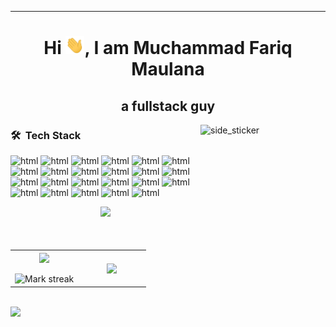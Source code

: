 
<hr>
<h1 align="center">Hi <img src="https://raw.githubusercontent.com/ABSphreak/ABSphreak/master/gifs/Hi.gif" width="30px">, I am Muchammad Fariq Maulana </h1>

<h2 align="center">a fullstack guy</h2>

<img align="right" width=200px height=200px alt="side_sticker" src="https://media.giphy.com/media/TEnXkcsHrP4YedChhA/giphy.gif" />


### 🛠 &nbsp;Tech Stack
<div>
<img src="https://img.shields.io/badge/Git-F05032?style=for-the-badge&logo=git&logoColor=white" alt="html"/>
<img src="https://img.shields.io/badge/GitHub-100000?style=for-the-badge&logo=github&logoColor=white" alt="html"/>
<img src="https://img.shields.io/badge/HTML5-E34F26?style=for-the-badge&logo=html5&logoColor=white" alt="html"/>
<img src="https://img.shields.io/badge/CSS3-1572B6?style=for-the-badge&logo=css3&logoColor=white" alt="html"/>
<img src="https://img.shields.io/badge/JavaScript-323330?style=for-the-badge&logo=javascript&logoColor=F7DF1E" alt="html"/>
<img src="https://img.shields.io/badge/Java-ED8B00?style=for-the-badge&logo=java&logoColor=white" alt="html"/>
<img src="https://img.shields.io/badge/Python-FFD43B?style=for-the-badge&logo=python&logoColor=darkgreen" alt="html"/>
<img src="https://img.shields.io/badge/PHP-777BB4?style=for-the-badge&logo=php&logoColor=white" alt="html"/>
<img src="https://img.shields.io/badge/Bootstrap-563D7C?style=for-the-badge&logo=bootstrap&logoColor=white" alt="html"/>
<img src="https://img.shields.io/badge/Sass-CC6699?style=for-the-badge&logo=sass&logoColor=white" alt="html"/>
<img src="https://img.shields.io/badge/Material--UI-0081CB?style=for-the-badge&logo=material-ui&logoColor=white" alt="html"/>
<img src="https://img.shields.io/badge/-materialize--css-ff69b4?style=for-the-badge&logo=materialize--css&logoColor=white" alt="html"/>
<img src="https://img.shields.io/badge/Vuetify-1867C0?style=for-the-badge&logo=vuetify&logoColor=white" alt="html"/>
<img src="https://img.shields.io/badge/npm-CB3837?style=for-the-badge&logo=npm&logoColor=white" alt="html"/>
<img src="https://img.shields.io/badge/Node.js-339933?style=for-the-badge&logo=nodedotjs&logoColor=white" alt="html"/>
<img src="https://img.shields.io/badge/Express.js-000000?style=for-the-badge&logo=express&logoColor=white" alt="html"/>
<img src="https://img.shields.io/badge/Laravel-FF2D20?style=for-the-badge&logo=laravel&logoColor=white" alt="html"/>
<img src="https://img.shields.io/badge/MySQL-00000F?style=for-the-badge&logo=mysql&logoColor=white" alt="html"/>
<img src="https://img.shields.io/badge/firebase-ffca28?style=for-the-badge&logo=firebase&logoColor=black" alt="html"/>
<img src="https://img.shields.io/badge/json-5E5C5C?style=for-the-badge&logo=json&logoColor=white" alt="html"/>
<img src="https://img.shields.io/badge/Vue.js-35495E?style=for-the-badge&logo=vuedotjs&logoColor=4FC08D" alt="html"/>
<img src="https://img.shields.io/badge/React_Native-20232A?style=for-the-badge&logo=react&logoColor=61DAFB" alt="html"/>
<img src="https://img.shields.io/badge/Postman-FF6C37?style=for-the-badge&logo=Postman&logoColor=white" alt="html"/>
</div>

<p  align="center">
<img src="https://user-images.githubusercontent.com/73097560/115834477-dbab4500-a447-11eb-908a-139a6edaec5c.gif">        
<br>  
<table border="0" align="center">
<tr border="0">
<td width="50%" align="center">
  <img  align="center"  src="https://github-readme-stats.vercel.app/api?username=fariqM&theme=cobalt&show_icons=true&count_private=true" />
  <br></br>
  <img  title="🔥 Get streak stats for your profile at git.io/streak-stats" alt="Mark streak" src="https://github-readme-streak-stats.herokuapp.com/?user=fariqM&theme=dark&hide_border=true" />
</td>
<td width="50%" align="center">
  <img  align="center"  src="https://github-readme-stats.anuraghazra1.vercel.app/api/top-langs/?username=fariqM&theme=dark&hide_border=true&no-bg=true&no-frame=true&langs_count=10"/>
  
  </td>
</tr>
</table>

<br>

<img src="https://user-images.githubusercontent.com/73097560/115834477-dbab4500-a447-11eb-908a-139a6edaec5c.gif">
</p>  
                                                                                    
